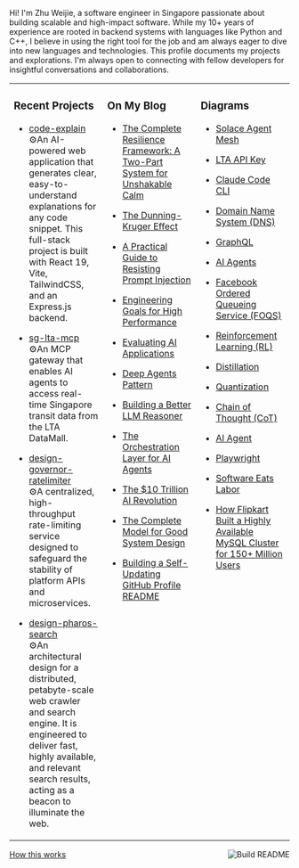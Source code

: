 Hi! I'm Zhu Weijie, a software engineer in Singapore passionate about building scalable and high-impact software. While my 10+ years of experience are rooted in backend systems with languages like Python and C++, I believe in using the right tool for the job and am always eager to dive into new languages and technologies. This profile documents my projects and explorations. I'm always open to connecting with fellow developers for insightful conversations and collaborations.

<table>
<tr>
<td valign="top" width="33%">

### Recent Projects
<!-- recent_projects starts -->
* [code-explain](https://github.com/zhu-weijie/code-explain)<br/>⚙️An AI-powered web application that generates clear, easy-to-understand explanations for any code snippet. This full-stack project is built with React 19, Vite, TailwindCSS, and an Express.js backend.

* [sg-lta-mcp](https://github.com/zhu-weijie/sg-lta-mcp)<br/>⚙️An MCP gateway that enables AI agents to access real-time Singapore transit data from the LTA DataMall.

* [design-governor-ratelimiter](https://github.com/zhu-weijie/design-governor-ratelimiter)<br/>⚙️A centralized, high-throughput rate-limiting service designed to safeguard the stability of platform APIs and microservices.

* [design-pharos-search](https://github.com/zhu-weijie/design-pharos-search)<br/>⚙️An architectural design for a distributed, petabyte-scale web crawler and search engine. It is engineered to deliver fast, highly available, and relevant search results, acting as a beacon to illuminate the web.
<!-- recent_projects ends -->

</td>
<td valign="top" width="33%">

### On My Blog
<!-- blog starts -->
* [The Complete Resilience Framework: A Two-Part System for Unshakable Calm](https://zhu-weijie.github.io/posts/2025-10-11-emotional-resilience/)

* [The Dunning-Kruger Effect](https://zhu-weijie.github.io/posts/2025-09-27-dunning-kruger-effect/)

* [A Practical Guide to Resisting Prompt Injection](https://zhu-weijie.github.io/posts/2025-09-24-resisting-prompt-injection/)

* [Engineering Goals for High Performance](https://zhu-weijie.github.io/posts/2025-09-17-high-performance/)

* [Evaluating AI Applications](https://zhu-weijie.github.io/posts/2025-09-12-evaluating-ai-applications/)

* [Deep Agents Pattern](https://zhu-weijie.github.io/posts/2025-09-10-deep-agents/)

* [Building a Better LLM Reasoner](https://zhu-weijie.github.io/posts/2025-09-10-llm-reasoner/)

* [The Orchestration Layer for AI Agents](https://zhu-weijie.github.io/posts/2025-09-01-the-orchestration-layer-for-ai-agents/)

* [The $10 Trillion AI Revolution](https://zhu-weijie.github.io/posts/2025-08-31-the-ten-trillion-dollars-ai-revolution/)

* [The Complete Model for Good System Design](https://zhu-weijie.github.io/posts/2025-08-31-the-complete-model-for-good-system-design/)

* [Building a Self-Updating GitHub Profile README](https://zhu-weijie.github.io/posts/2025-08-31-building-a-self-updating-github-profile-readme/)
<!-- blog ends -->

</td>
<td valign="top" width="33%">

### Diagrams
<!-- diagrams starts -->
* [Solace Agent Mesh](https://zhu-weijie.github.io/posts/2025-10-18-solace-agent-mesh/)

* [LTA API Key](https://zhu-weijie.github.io/posts/2025-10-13-lta-api-key/)

* [Claude Code CLI](https://zhu-weijie.github.io/posts/2025-10-13-claude-code/)

* [Domain Name System (DNS)](https://zhu-weijie.github.io/posts/2025-10-10-dns/)

* [GraphQL](https://zhu-weijie.github.io/posts/2025-10-10-graphql/)

* [AI Agents](https://zhu-weijie.github.io/posts/2025-10-10-ai-agents/)

* [Facebook Ordered Queueing Service (FOQS)](https://zhu-weijie.github.io/posts/2025-10-09-foqs/)

* [Reinforcement Learning (RL)](https://zhu-weijie.github.io/posts/2025-10-09-reinforcement-learning/)

* [Distillation](https://zhu-weijie.github.io/posts/2025-10-09-distillation/)

* [Quantization](https://zhu-weijie.github.io/posts/2025-10-09-quantization/)

* [Chain of Thought (CoT)](https://zhu-weijie.github.io/posts/2025-10-09-cot/)

* [AI Agent](https://zhu-weijie.github.io/posts/2025-10-09-ai-agent/)

* [Playwright](https://zhu-weijie.github.io/posts/2025-10-08-playwright/)

* [Software Eats Labor](https://zhu-weijie.github.io/posts/2025-10-08-software-eats-labor/)

* [How Flipkart Built a Highly Available MySQL Cluster for 150+ Million Users](https://zhu-weijie.github.io/posts/2025-10-08-highly-available-mysql-cluster/)
<!-- diagrams ends -->

</td>
</tr>
</table>

<a href="https://github.com/zhu-weijie/zhu-weijie/actions"><img src="https://github.com/zhu-weijie/zhu-weijie/workflows/Build%20README/badge.svg" align="right" alt="Build README"></a><a href="https://zhu-weijie.github.io/posts/2025-08-31-building-a-self-updating-github-profile-readme/">How this works</a>
